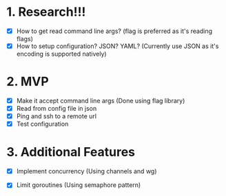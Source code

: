 # 1. Research!!!
- [x] How to get read command line args? (flag is preferred as it's reading flags)
- [x] How to setup configuration? JSON? YAML? (Currently use JSON as it's encoding is supported natively)
# 2. MVP
- [X] Make it accept command line args (Done using flag library)
- [X] Read from config file in json 
- [X] Ping and ssh to a remote url 
- [X] Test configuration
# 3. Additional Features
- [X] Implement concurrency (Using channels and wg)
- [X] Limit goroutines (Using semaphore pattern)

